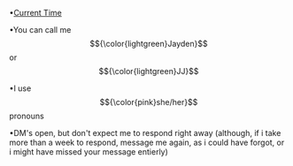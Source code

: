 •[Current Time](https://time.is/Birmingham,_United_States)

•You can call me $${\color{lightgreen}Jayden}$$ or $${\color{lightgreen}JJ}$$

•I use $${\color{pink}she/her}$$ pronouns

•DM's open, but don't expect me to respond right away (although, if i take more than a week to respond, message me again, as i could have forgot, or i might have missed your message entierly)

